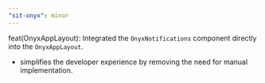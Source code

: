 ```yaml
---
"sit-onyx": minor
---
```


feat(OnyxAppLayout):
Integrated the `OnyxNotifications` component directly into the `OnyxAppLayout`.

- simplifies the developer experience by removing the need for manual implementation.
